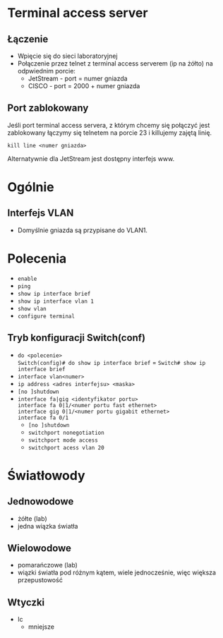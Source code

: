 # Terminal access server

## Łączenie

- Wpięcie się do sieci laboratoryjnej
- Połączenie przez telnet z terminal access serverem (ip na żółto) na odpwiednim porcie:
    - JetStream	- port = numer gniazda
    - CISCO 	- port = 2000 + numer gniazda

## Port zablokowany
Jeśli port terminal access servera, z którym chcemy się połączyć jest zablokowany łączymy się telnetem na porcie 23 i killujemy zajętą linię.

```shell
kill line <numer gniazda>
```

Alternatywnie dla JetStream jest dostępny interfejs www.

# Ogólnie

## Interfejs VLAN
- Domyślnie gniazda są przypisane do VLAN1.

# Polecenia

- `enable`
- `ping`
- `show ip interface brief`
- `show ip interface vlan 1`
- `show vlan`
- `configure terminal`

## Tryb konfiguracji Switch(conf)

- `do <polecenie>`   
    `Switch(config)# do show ip interface brief` = `Switch# show ip interface brief`
- `interface vlan<numer>`   
- `ip address <adres interfejsu> <maska>`
- `[no ]shutdown`
- `interface fa|gig <identyfikator portu>`   
    `interface fa 0|1/<numer portu fast ethernet>`   
    `interface gig 0|1/<numer portu gigabit ethernet>`   
    `interface fa 0/1`
    - `[no ]shutdown`
    - `switchport nonegotiation`
    - `switchport mode access`
    - `switchport acess vlan 20`

# Światłowody

## Jednowodowe

- żółte (lab)
- jedna wiązka światła

## Wielowodowe

- pomarańczowe (lab)
- wiązki światła pod różnym kątem, wiele jednocześnie, więc większa przepustowość

## Wtyczki

- lc
    - mniejsze

